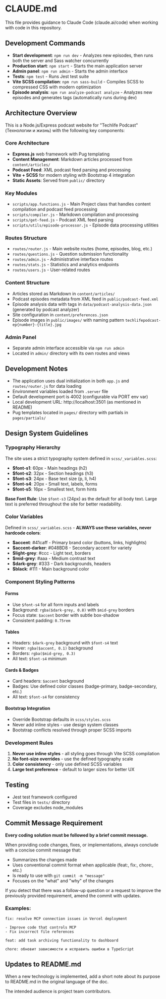# CLAUDE.md

This file provides guidance to Claude Code (claude.ai/code) when working with code in this repository.

## Development Commands

- **Start development**: `npm run dev` - Analyzes new episodes, then runs both the server and Sass watcher concurrently
- **Production start**: `npm start` - Starts the main application server
- **Admin panel**: `npm run admin` - Starts the admin interface
- **Tests**: `npm test` - Runs Jest test suite
- **Vite SCSS compilation**: `npm run sass-build` - Compiles SCSS to compressed CSS with modern optimization
- **Episode analysis**: `npm run analyze-podcast analyze` - Analyzes new episodes and generates tags (automatically runs during dev)

## Architecture Overview

This is a Node.js/Express podcast website for "Techlife Podcast" (Технологии и жизнь) with the following key components:

### Core Architecture
- **Express.js** web framework with Pug templating
- **Content Management**: Markdown articles processed from `content/articles/`
- **Podcast Feed**: XML podcast feed parsing and processing
- **Vite + SCSS** for modern styling with Bootstrap 4 integration
- **Static Assets**: Served from `public/` directory

### Key Modules
- `scripts/app.functions.js` - Main Project class that handles content compilation and podcast feed processing
- `scripts/compiler.js` - Markdown compilation and processing
- `scripts/get-feed.js` - Podcast XML feed parsing
- `scripts/utils/episode-processor.js` - Episode data processing utilities

### Routes Structure
- `routes/router.js` - Main website routes (home, episodes, blog, etc.)
- `routes/questions.js` - Question submission functionality
- `routes/admin.js` - Administrative interface routes
- `routes/stats.js` - Statistics and analytics endpoints
- `routes/users.js` - User-related routes

### Content Structure
- Articles stored as Markdown in `content/articles/`
- Podcast episodes metadata from XML feed in `public/podcast-feed.xml`
- Episode analysis data with tags in `data/podcast-analysis-data.json` (generated by podcast analyzer)
- Site configuration in `content/preferences.json`
- Episode images in `public/images/` with naming pattern `techlifepodcast-ep{number}-{title}.jpg`

### Admin Panel
- Separate admin interface accessible via `npm run admin`
- Located in `admin/` directory with its own routes and views

## Development Notes

- The application uses dual initialization in both `app.js` and `routes/router.js` for data loading
- Environment variables loaded from `.server` file
- Default development port is 4002 (configurable via PORT env var)
- Local development URL: http://localhost:3501 (as mentioned in README)
- Pug templates located in `pages/` directory with partials in `pages/partials/`

## Design System Guidelines

### Typography Hierarchy
The site uses a strict typography system defined in `scss/_variables.scss`:
- **$font-s1**: 60px - Main headings (h2)
- **$font-s2**: 32px - Section headings (h3)
- **$font-s3**: 24px - Base text size (p, li, h4)
- **$font-s4**: 20px - Small text, labels, forms
- **$font-s5**: 16px - Smallest text, form hints

**Base Font Rule**: Use `$font-s3` (24px) as the default for all body text. Large text is preferred throughout the site for better readability.

### Color Variables
Defined in `scss/_variables.scss` - **ALWAYS use these variables, never hardcode colors**:
- **$accent**: #41caff - Primary brand color (buttons, links, highlights)
- **$accent-darker**: #048BD8 - Secondary accent for variety
- **$light-grey**: #ccc - Light text, borders
- **$mid-grey**: #aaa - Medium contrast text
- **$dark-grey**: #333 - Dark backgrounds, headers
- **$black**: #111 - Main background color

### Component Styling Patterns

#### Forms
- Use `$font-s4` for all form inputs and labels
- Background: `rgba($dark-grey, 0.8)` with `$mid-grey` borders
- Focus state: `$accent` border with subtle box-shadow
- Consistent padding: `0.75rem`

#### Tables
- Headers: `$dark-grey` background with `$font-s4` text
- Hover: `rgba($accent, 0.1)` background
- Borders: `rgba($mid-grey, 0.3)`
- All text: `$font-s4` minimum

#### Cards & Badges
- Card headers: `$accent` background
- Badges: Use defined color classes (badge-primary, badge-secondary, etc.)
- All text: `$font-s4` for consistency

#### Bootstrap Integration
- Override Bootstrap defaults in `scss/styles.scss`
- Never add inline styles - use design system classes
- Bootstrap conflicts resolved through proper SCSS imports

### Development Rules
1. **Never use inline styles** - all styling goes through Vite SCSS compilation
2. **No font-size overrides** - use the defined typography scale
3. **Color consistency** - only use defined SCSS variables
4. **Large text preference** - default to larger sizes for better UX

## Testing

- Jest test framework configured
- Test files in `tests/` directory
- Coverage excludes node_modules

## Commit Message Requirement

**Every coding solution must be followed by a brief commit message.**

When providing code changes, fixes, or implementations, always conclude with a concise commit message that:

- Summarizes the changes made
- Uses conventional commit format when applicable (feat:, fix:, chore:, etc.)
- Is ready to use with `git commit -m "message"`
- Focuses on the "what" and "why" of the changes

If you detect that there was a follow-up question or a request to improve the previously provided requirement, amend the commit with updates.

### Examples:

```
fix: resolve MCP connection issues in Vercel deployment

- Improve code that controls MCP
- Fix incorrect file references
```

```
feat: add task archiving functionality to dashboard
```

```
chore: обновит зависимости и исправить ошибки в TypeScript
```

## Updates to README.md

When a new technology is implemented, add a short note about its purpose to README.md in the original language of the doc.

The intended audience is project team contributors.
